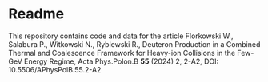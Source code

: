 # Readme
This repository contains code and data for the article
Florkowski W., Salabura P., Witkowski N., Ryblewski R., Deuteron Production in a Combined Thermal and Coalescence Framework for Heavy-ion Collisions in the Few-GeV Energy Regime, Acta Phys.Polon.B **55** (2024) 2, 2-A2, DOI: 10.5506/APhysPolB.55.2-A2
